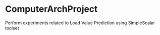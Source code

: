 # ComputerArchProject
Perform experiments related to Load Value Prediction using SimpleScalar toolset
